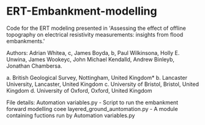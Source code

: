 # ERT-Embankment-modelling

Code for the ERT  modeling presented in 'Assessing the effect of offline topography on electrical resistivity measurements: insights from flood embankments.' 

Authors: Adrian Whitea, c, James Boyda, b, Paul Wilkinsona, Holly E. Unwina, James Wookeyc, John Michael Kendalld, Andrew Binleyb, Jonathan Chambersa. 

a.	British Geological Survey, Nottingham, United Kingdom*
b.	Lancaster University, Lancaster, United Kingdom
c.	University of Bristol, Bristol, United Kingdom
d.	University of Oxford, Oxford, United Kingdom

File details:
Automation variables.py - Script to run the embankment forward modelling coee
layered_ground_auntomation.py - A module containing fuctions run by Automation variables.py
